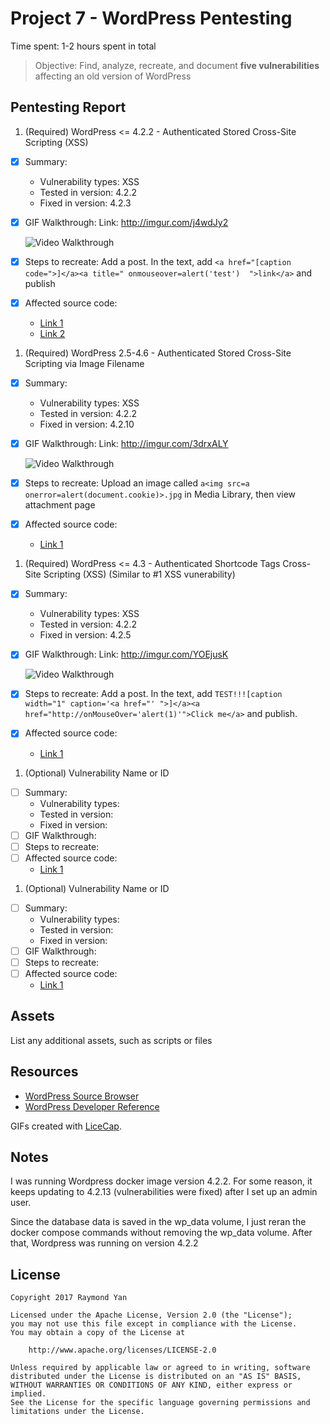 # Project 7 - WordPress Pentesting

Time spent: 1-2 hours spent in total

> Objective: Find, analyze, recreate, and document **five vulnerabilities** affecting an old version of WordPress

## Pentesting Report

1. (Required) WordPress <= 4.2.2 - Authenticated Stored Cross-Site Scripting (XSS)
  - [x] Summary:
    - Vulnerability types: XSS
    - Tested in version: 4.2.2
    - Fixed in version: 4.2.3
  - [x] GIF Walkthrough:
    Link: http://imgur.com/j4wdJy2

    <img src="http://i.imgur.com/j4wdJy2.gif" title="Video Walkthrough" width="" alt="Video Walkthrough" data-canonical-src="http://i.imgur.com/cPltU29.gif" style="max-width:100%;">
  - [x] Steps to recreate: Add a post. In the text, add `<a href="[caption code=">]</a><a title=" onmouseover=alert('test')  ">link</a>` and publish
  - [x] Affected source code:
    - [Link 1](https://core.trac.wordpress.org/changeset/33359)
    - [Link 2](https://core.trac.wordpress.org/changeset/33357)
1. (Required) WordPress 2.5-4.6 - Authenticated Stored Cross-Site Scripting via Image Filename
  - [x] Summary:
    - Vulnerability types: XSS
    - Tested in version: 4.2.2
    - Fixed in version: 4.2.10
  - [x] GIF Walkthrough:
    Link: http://imgur.com/3drxALY

    <img src="http://i.imgur.com/3drxALY.gif" title="Video Walkthrough" width="" alt="Video Walkthrough" data-canonical-src="http://i.imgur.com/cPltU29.gif" style="max-width:100%;">
  - [x] Steps to recreate: Upload an image called `a<img src=a onerror=alert(document.cookie)>.jpg` in Media Library, then view attachment page
  - [x] Affected source code:
    - [Link 1](https://github.com/WordPress/WordPress/commit/c9e60dab176635d4bfaaf431c0ea891e4726d6e0)
1. (Required) WordPress <= 4.3 - Authenticated Shortcode Tags Cross-Site Scripting (XSS) (Similar to #1 XSS vunerability)
  - [x] Summary:
    - Vulnerability types: XSS
    - Tested in version: 4.2.2
    - Fixed in version: 4.2.5
  - [x] GIF Walkthrough:
    Link: http://imgur.com/YOEjusK

    <img src="http://i.imgur.com/YOEjusK.gif" title="Video Walkthrough" width="" alt="Video Walkthrough" data-canonical-src="http://i.imgur.com/cPltU29.gif" style="max-width:100%;">

  - [x] Steps to recreate: Add a post. In the text, add `TEST!!![caption width="1" caption='<a href="' ">]</a><a href="http://onMouseOver='alert(1)'">Click me</a>` and publish.
  - [x] Affected source code:
    - [Link 1](https://github.com/WordPress/WordPress/commit/f91a5fd10ea7245e5b41e288624819a37adf290a)
1. (Optional) Vulnerability Name or ID
  - [ ] Summary:
    - Vulnerability types:
    - Tested in version:
    - Fixed in version:
  - [ ] GIF Walkthrough:
  - [ ] Steps to recreate:
  - [ ] Affected source code:
    - [Link 1](https://core.trac.wordpress.org/browser/tags/version/src/source_file.php)
1. (Optional) Vulnerability Name or ID
  - [ ] Summary:
    - Vulnerability types:
    - Tested in version:
    - Fixed in version:
  - [ ] GIF Walkthrough:
  - [ ] Steps to recreate:
  - [ ] Affected source code:
    - [Link 1](https://core.trac.wordpress.org/browser/tags/version/src/source_file.php)

## Assets

List any additional assets, such as scripts or files

## Resources

- [WordPress Source Browser](https://core.trac.wordpress.org/browser/)
- [WordPress Developer Reference](https://developer.wordpress.org/reference/)

GIFs created with [LiceCap](http://www.cockos.com/licecap/).

## Notes

I was running Wordpress docker image version 4.2.2. For some reason, it keeps updating to 4.2.13 (vulnerabilities were fixed) after I set up an admin user.

Since the database data is saved in the wp_data volume, I just reran the docker compose commands without removing the wp_data volume. After that, Wordpress was running on version 4.2.2

## License

    Copyright 2017 Raymond Yan

    Licensed under the Apache License, Version 2.0 (the "License");
    you may not use this file except in compliance with the License.
    You may obtain a copy of the License at

        http://www.apache.org/licenses/LICENSE-2.0

    Unless required by applicable law or agreed to in writing, software
    distributed under the License is distributed on an "AS IS" BASIS,
    WITHOUT WARRANTIES OR CONDITIONS OF ANY KIND, either express or implied.
    See the License for the specific language governing permissions and
    limitations under the License.
